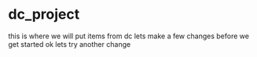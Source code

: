 # dc_project
this is where we will put items from dc
lets make a few changes before we get started
ok lets try another change
